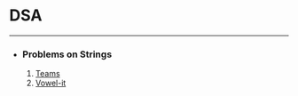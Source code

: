 <h1>DSA</h1>
<hr>

- <h3>  Problems on Strings </h3>

  1. [Teams](https://github.com/ParichayGupta/DSA/tree/main/Strings/Teams) 
  2. [Vowel-it](https://github.com/ParichayGupta/DSA/tree/main/Strings/Vowel%20It) 


